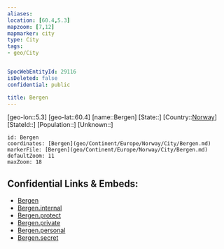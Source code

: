 ```yaml
---
aliases: 
location: [60.4,5.3]
mapzoom: [7,12] 
mapmarker: city 
type: City
tags:
- geo/City


SpocWebEntityId: 29116
isDeleted: false
confidential: public

title: Bergen
---
```

[geo-lon::5.3]
[geo-lat::60.4]
[name::Bergen]
[State::]
[Country::[Norway](geo/Continent/Europe/Norway.md)]
[StateId::]
[Population::]
[Unknown::]


```leaflet
id: Bergen
coordinates: [Bergen](geo/Continent/Europe/Norway/City/Bergen.md)
markerFile: [Bergen](geo/Continent/Europe/Norway/City/Bergen.md)
defaultZoom: 11 
maxZoom: 18
```


## Confidential Links & Embeds: 
- [Bergen](../../../../../../_public/geo/Continent/Europe/Norway/City/Bergen.md) 
- [Bergen.internal](../../../../../../_internal/geo/Continent/Europe/Norway/City/Bergen.internal.md) 
- [Bergen.protect](../../../../../../_protect/geo/Continent/Europe/Norway/City/Bergen.protect.md) 
- [Bergen.private](../../../../../../_private/geo/Continent/Europe/Norway/City/Bergen.private.md) 
- [Bergen.personal](../../../../../../_personal/geo/Continent/Europe/Norway/City/Bergen.personal.md) 
- [Bergen.secret](../../../../../../_secret/geo/Continent/Europe/Norway/City/Bergen.secret.md) 
